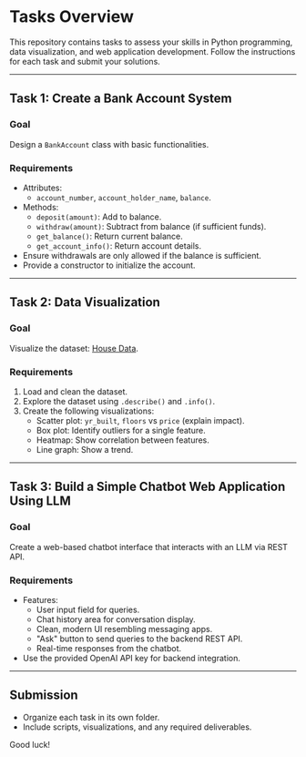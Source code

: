# Tasks Overview

This repository contains tasks to assess your skills in Python programming, data visualization, and web application development. Follow the instructions for each task and submit your solutions.

---

## Task 1: Create a Bank Account System
### **Goal**
Design a `BankAccount` class with basic functionalities.

### **Requirements**
- Attributes:
  - `account_number`, `account_holder_name`, `balance`.
- Methods:
  - `deposit(amount)`: Add to balance.
  - `withdraw(amount)`: Subtract from balance (if sufficient funds).
  - `get_balance()`: Return current balance.
  - `get_account_info()`: Return account details.
- Ensure withdrawals are only allowed if the balance is sufficient.
- Provide a constructor to initialize the account.

---

## Task 2: Data Visualization
### **Goal**
Visualize the dataset: [House Data](https://www.kaggle.com/datasets/shree1992/housedata).

### **Requirements**
1. Load and clean the dataset.
2. Explore the dataset using `.describe()` and `.info()`.
3. Create the following visualizations:
   - Scatter plot: `yr_built`, `floors` vs `price` (explain impact).
   - Box plot: Identify outliers for a single feature.
   - Heatmap: Show correlation between features.
   - Line graph: Show a trend.

---

## Task 3: Build a Simple Chatbot Web Application Using LLM
### **Goal**
Create a web-based chatbot interface that interacts with an LLM via REST API.

### **Requirements**
- Features:
  - User input field for queries.
  - Chat history area for conversation display.
  - Clean, modern UI resembling messaging apps.
  - "Ask" button to send queries to the backend REST API.
  - Real-time responses from the chatbot.
- Use the provided OpenAI API key for backend integration.

---

## Submission
- Organize each task in its own folder.
- Include scripts, visualizations, and any required deliverables.

Good luck!
